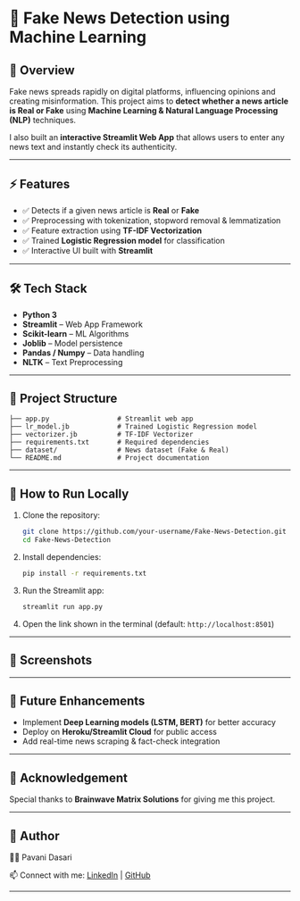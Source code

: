 # 📰 Fake News Detection using Machine Learning

## 📌 Overview

Fake news spreads rapidly on digital platforms, influencing opinions and creating misinformation.
This project aims to **detect whether a news article is Real or Fake** using **Machine Learning & Natural Language Processing (NLP)** techniques.

I also built an **interactive Streamlit Web App** that allows users to enter any news text and instantly check its authenticity.

---

## ⚡ Features

* ✅ Detects if a given news article is **Real** or **Fake**
* ✅ Preprocessing with tokenization, stopword removal & lemmatization
* ✅ Feature extraction using **TF-IDF Vectorization**
* ✅ Trained **Logistic Regression model** for classification
* ✅ Interactive UI built with **Streamlit**

---

## 🛠 Tech Stack

* **Python 3**
* **Streamlit** – Web App Framework
* **Scikit-learn** – ML Algorithms
* **Joblib** – Model persistence
* **Pandas / Numpy** – Data handling
* **NLTK** – Text Preprocessing

---

## 📂 Project Structure

```
├── app.py                 # Streamlit web app  
├── lr_model.jb            # Trained Logistic Regression model  
├── vectorizer.jb          # TF-IDF Vectorizer  
├── requirements.txt       # Required dependencies  
├── dataset/               # News dataset (Fake & Real)  
└── README.md              # Project documentation  
```

---

## 🚀 How to Run Locally

1. Clone the repository:

   ```bash
   git clone https://github.com/your-username/Fake-News-Detection.git
   cd Fake-News-Detection
   ```

2. Install dependencies:

   ```bash
   pip install -r requirements.txt
   ```

3. Run the Streamlit app:

   ```bash
   streamlit run app.py
   ```

4. Open the link shown in the terminal (default: `http://localhost:8501`)

---

## 📸 Screenshots



---

## 🔮 Future Enhancements

* Implement **Deep Learning models (LSTM, BERT)** for better accuracy
* Deploy on **Heroku/Streamlit Cloud** for public access
* Add real-time news scraping & fact-check integration

---

## 🙏 Acknowledgement

Special thanks to **Brainwave Matrix Solutions** for giving me this project.

---

## 📌 Author

👩‍💻 Pavani Dasari

📫 Connect with me: [LinkedIn](www.linkedin.com/in/pavani-dasari-691bb5321) | [GitHub](https://github.com/PavaniDasari-273)

---






